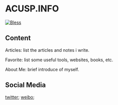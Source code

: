 # ACUSP.INFO

[![Bless](https://cdn.rawgit.com/LunaGao/BlessYourCodeTag/master/tags/alpaca.svg)](https://lunagao.github.io/BlessYourCodeTag/)

## Content

Articles: list the articles and notes i write.

Favorite: list some useful tools, websites, books, etc.

About Me: brief introduce of myself.

## Social Media

[twitter](https://twitter.com/acusp_xu); [weibo](https://weibo.com/xsp610);
